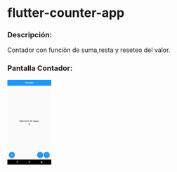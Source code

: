 # flutter-counter-app

### Descripción:

Contador con función de suma,resta y reseteo del valor.

### Pantalla Contador:

<img  src="screenshots/Screenshot_counter.png"  width="100"  >


